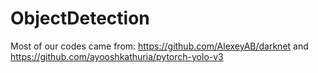 # ObjectDetection
Most of our codes came from:
https://github.com/AlexeyAB/darknet   and
https://github.com/ayooshkathuria/pytorch-yolo-v3

